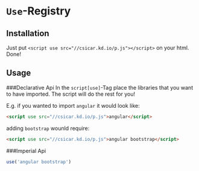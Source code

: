 `Use`-Registry
===

Installation
---

Just put `<script use src="//csicar.kd.io/p.js"></script>` on your html. Done!

Usage
---

###Declarative  Api
In the `script[use]`-Tag place the libraries that you want to have imported. The script will do the rest for you!

E.g. if you wanted to import `angular` it would look like:

```html
<script use src="//csicar.kd.io/p.js">angular</script>
```

adding `bootstrap` wounld require:

```html
<script use src="//csicar.kd.io/p.js">angular bootstrap</script>
```

###Imperial Api
```javascript
use('angular bootstrap')
```